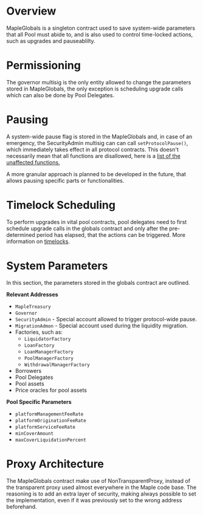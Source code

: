 # Overview
MapleGlobals is a singleton contract used to save system-wide parameters that all Pool must abide to, and is also used to control time-locked actions, such as upgrades and pauseablilty.

# Permissioning
The governor multisig is the only entity allowed to change the parameters stored in MapleGlobals, the only exception is scheduling upgrade calls which can also be done by Pool Delegates.

# Pausing
A system-wide pause flag is stored in the MapleGlobals and, in case of an emergency, the SecurityAdmin multisig can can call `setProtocolPause()`, which immediately takes effect in all protocol contracts. This doesn't necessarily mean that all functions are disallowed, here is a [list of the unaffected functions.](https://github.com/maple-labs/maple-core-v2/wiki/Emergency-Protocol-Pause-Function)

A more granular approach is planned to be developed in the future, that allows pausing specific parts or functionalities.

# Timelock Scheduling
To perform upgrades in vital pool contracts, pool delegates need to first schedule upgrade calls in the globals contract and only after the pre-determined period has elapsed, that the actions can be triggered. More information on [timelocks](https://github.com/maple-labs/maple-core-v2/wiki/Timelocks).

# System Parameters
In this section, the parameters stored in the globals contract are outlined.

**Relevant Addresses**
* `MapleTreasury`
* `Governor`
* `SecurityAdmin` - Special account allowed to trigger protocol-wide pause.
* `MigrationAdmon` - Special account used during the liquidity migration.
* Factories, such as:
  * `LiquidatorFactory`
  * `LoanFactory`
  * `LoanManagerFactory`
  * `PoolManagerFactory`
  * `WithdrawalManagerFactory`
* Borrowers
* Pool Delegates
* Pool assets
* Price oracles for pool assets

**Pool Specific Parameters**
* `platformManagementFeeRate`
* `platformOriginationFeeRate`
* `platformServiceFeeRate`
* `minCoverAmount`
* `maxCoverLiquidationPercent`

# Proxy Architecture
The MapleGlobals contract make use of NonTransparentProxy, instead of the transparent proxy used almost everywhere in the Maple code base. The reasoning is to add an extra layer of security, making always possible to set the implementation, even if it was previously set to the wrong address beforehand.
